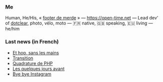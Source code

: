 ### Me

Human, He/His, « [footer de merde](https://open-time.net/post/2013/07/17/La-veritable-histoire-du-Footer-de-merde-) » — https://open-time.net — Lead dev' of [dotclear](https://git.dotclear.org/dev/dotclear), photo, vélo, moto — 🇫🇷 native, 🇬🇧 speaking, 🇪🇺 living — he/him

### Last news (in French)

<!-- BLOG-POST-LIST:START -->
- [Et hop, sans les mains](https://open-time.net/post/2022/12/20/Et-hop-sans-les-mains)
- [Transition](https://open-time.net/post/2022/12/19/Transition)
- [Quadrature de PHP](https://open-time.net/post/2022/12/18/Quadrature-de-PHP)
- [Les quelques jours avant](https://open-time.net/post/2022/12/17/Les-quelques-jours-avant)
- [Bye bye Instagram](https://open-time.net/post/2022/12/16/Bye-bye-Instagram)
<!-- BLOG-POST-LIST:END -->
